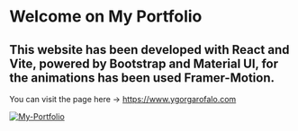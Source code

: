 # Welcome on My Portfolio

## This website has been developed with React and Vite, powered by Bootstrap and Material UI, for the animations has been used Framer-Motion.

You can visit the page here -> https://www.ygorgarofalo.com

[![My-Portfolio](https://res.cloudinary.com/dr4x8lu8f/image/upload/v1710929777/Screenshot_2024-03-20_alle_11.09.04_vggyab.png)](https://www.ygorgarofalo.com)
